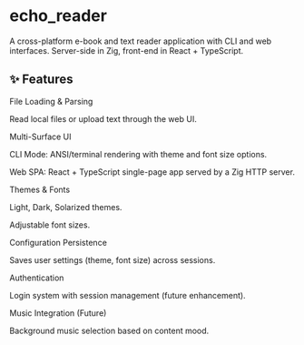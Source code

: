 # echo_reader

A cross-platform e-book and text reader application with CLI and web interfaces. Server-side in Zig, front-end in React + TypeScript.

## ✨ Features

File Loading & Parsing

Read local files or upload text through the web UI.

Multi-Surface UI

CLI Mode: ANSI/terminal rendering with theme and font size options.

Web SPA: React + TypeScript single-page app served by a Zig HTTP server.

Themes & Fonts

Light, Dark, Solarized themes.

Adjustable font sizes.

Configuration Persistence

Saves user settings (theme, font size) across sessions.

Authentication

Login system with session management (future enhancement).

Music Integration (Future)

Background music selection based on content mood.
